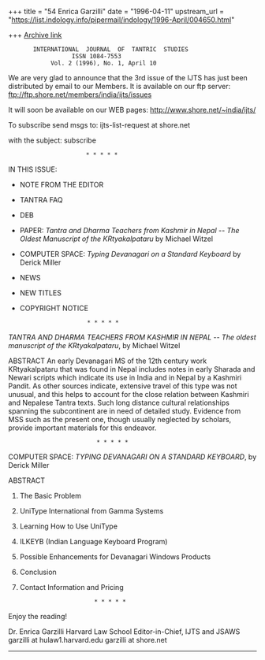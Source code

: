 +++
title = "54 Enrica Garzilli"
date = "1996-04-11"
upstream_url = "https://list.indology.info/pipermail/indology/1996-April/004650.html"

+++
[Archive link](https://list.indology.info/pipermail/indology/1996-April/004650.html)

           INTERNATIONAL  JOURNAL  OF  TANTRIC  STUDIES 
                      ISSN 1084-7553
                Vol. 2 (1996), No. 1, April 10

We are very glad to announce that the 3rd issue of the IJTS has just been 
distributed by email to our Members. It is available on our ftp server:
ftp://ftp.shore.net/members/india/ijts/issues 

It will soon be available on our WEB pages: 
http://www.shore.net/~india/ijts/

To subscribe send msgs to:
ijts-list-request at shore.net

with the subject:
subscribe <your name>

                          * * * * * 
IN THIS ISSUE:

- NOTE FROM THE EDITOR
- TANTRA FAQ 
- DEB
- PAPER: *Tantra and Dharma Teachers from Kashmir in Nepal 
  -- The Oldest Manuscript of the KRtyakalpataru* by Michael
  Witzel
- COMPUTER SPACE: *Typing Devanagari on a Standard Keyboard*
  by Derick Miller
- NEWS
- NEW TITLES
- COPYRIGHT NOTICE  

                         * * * * * 

*TANTRA AND DHARMA TEACHERS FROM KASHMIR IN NEPAL -- The oldest manuscript
of the KRtyakalpataru*, by Michael Witzel

ABSTRACT
An early Devanagari MS of the 12th century work KRtyakalpataru that was
found in Nepal includes notes in early Sharada and Newari scripts which
indicate its use in India and in Nepal by a Kashmiri Pandit. As other
sources indicate, extensive travel of this type was not unusual, and this
helps to account for the close relation between Kashmiri and Nepalese
Tantra texts. Such long distance cultural relationships spanning the
subcontinent are in need of detailed study. Evidence from MSS such as the
present one, though usually neglected by scholars, provide important
materials for this endeavor. 

                             * * * * *         

COMPUTER SPACE: *TYPING DEVANAGARI ON A STANDARD KEYBOARD*, by Derick
Miller

ABSTRACT
1. The Basic Problem 
2. UniType International from Gamma Systems
3. Learning How to Use UniType 
4. ILKEYB (Indian Language Keyboard Program)
5. Possible Enhancements for Devanagari Windows Products
6. Conclusion
7. Contact Information and Pricing

                            * * * * * 

Enjoy the reading!

Dr. Enrica Garzilli
Harvard Law School
Editor-in-Chief, IJTS and JSAWS 
garzilli at hulaw1.harvard.edu
garzilli at shore.net
*********************************





